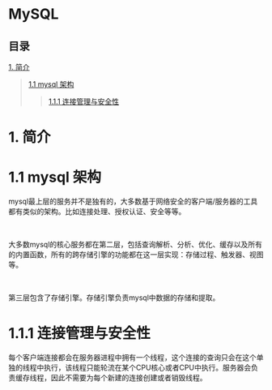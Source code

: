 MySQL
===
目录
---
[1. 简介](#1.-简介)<br>
>[1.1 mysql 架构](#1.1-mysql-架构)<br>
>>[1.1.1 连接管理与安全性](#1.1.1-连接管理与安全性)<br>
# 1. 简介
# 1.1 mysql 架构
<p>mysql最上层的服务并不是独有的，大多数基于网络安全的客户端/服务器的工具都有类似的架构。比如连接处理、授权认证、安全等等。</p><br>
<p>大多数mysql的核心服务都在第二层，包括查询解析、分析、优化、缓存以及所有的内置函数，所有的跨存储引擎的功能都在这一层实现：存储过程、触发器、视图等。</p><br>
<p>第三层包含了存储引擎。存储引擎负责mysql中数据的存储和提取。</p>

# 1.1.1 连接管理与安全性
<p>每个客户端连接都会在服务器进程中拥有一个线程，这个连接的查询只会在这个单独的线程中执行，该线程只能轮流在某个CPU核心或者CPU中执行。服务器会负责缓存线程，因此不需要为每个新建的连接创建或者销毁线程。</p><br>